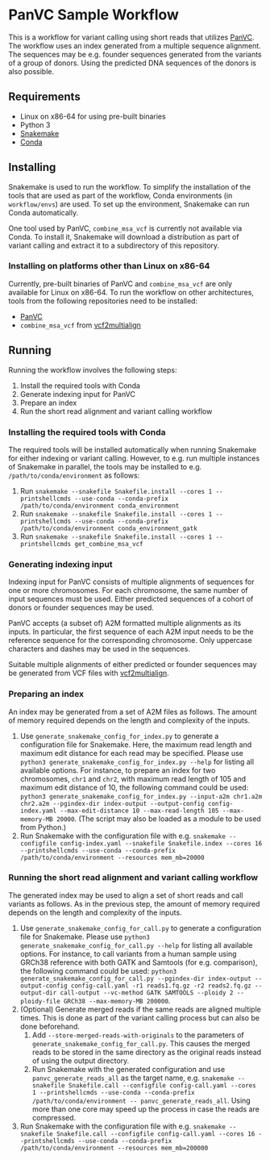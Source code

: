 PanVC Sample Workflow
=====================

This is a workflow for variant calling using short reads that utilizes [PanVC](https://gitlab.com/dvalenzu/PanVC/-/tree/PanVC-2.0-rc-tsnorri). The workflow uses an index generated from a multiple sequence alignment. The sequences may be e.g. founder sequences generated from the variants of a group of donors. Using the predicted DNA sequences of the donors is also possible.


Requirements
------------
 * Linux on x86-64 for using pre-built binaries
 * Python 3
 * [Snakemake](https://snakemake.readthedocs.io/)
 * [Conda](https://conda.io/)


Installing
----------
Snakemake is used to run the workflow. To simplify the installation of the tools that are used as part of the workflow, Conda environments (in `workflow/envs`) are used. To set up the environment, Snakemake can run Conda automatically.

One tool used by PanVC, `combine_msa_vcf` is currently not available via Conda. To install it, Snakemake will download a distribution as part of variant calling and extract it to a subdirectory of this repository.


### Installing on platforms other than Linux on x86-64

Currently, pre-built binaries of PanVC and `combine_msa_vcf` are only available for Linux on x86-64. To run the workflow on other architectures, tools from the following repositories need to be installed:

 * [PanVC](https://gitlab.com/dvalenzu/PanVC/-/tree/PanVC-2.0-rc-tsnorri)
 * `combine_msa_vcf` from [vcf2multialign](https://github.com/tsnorri/vcf2multialign)


Running
-------

Running the workflow involves the following steps:

 1. Install the required tools with Conda
 2. Generate indexing input for PanVC
 3. Prepare an index
 4. Run the short read alignment and variant calling workflow

### Installing the required tools with Conda

The required tools will be installed automatically when running Snakemake for either indexing or variant calling. However, to e.g. run multiple instances of Snakemake in parallel, the tools may be installed to e.g. `/path/to/conda/environment` as follows:

 1. Run `snakemake --snakefile Snakefile.install --cores 1 --printshellcmds --use-conda --conda-prefix /path/to/conda/environment conda_environment`
 2. Run `snakemake --snakefile Snakefile.install --cores 1 --printshellcmds --use-conda --conda-prefix /path/to/conda/environment conda_environment_gatk`
 3. Run `snakemake --snakefile Snakefile.install --cores 1 --printshellcmds get_combine_msa_vcf`

### Generating indexing input

Indexing input for PanVC consists of multiple alignments of sequences for one or more chromosomes. For each chromosome, the same number of input sequences must be used. Either predicted sequences of a cohort of donors or founder sequences may be used.

PanVC accepts (a subset of) A2M formatted multiple alignments as its inputs. In particular, the first sequence of each A2M input needs to be the reference sequence for the corresponding chromosome. Only uppercase characters and dashes may be used in the sequences.

Suitable multiple alignments of either predicted or founder sequences may be generated from VCF files with [vcf2multialign](https://github.com/tsnorri/vcf2multialign).

### Preparing an index

An index may be generated from a set of A2M files as follows. The amount of memory required depends on the length and complexity of the inputs.

 1. Use `generate_snakemake_config_for_index.py` to generate a configuration file for Snakemake. Here, the maximum read length and maximum edit distance for each read may be specified. Please use `python3 generate_snakemake_config_for_index.py --help` for listing all available options. For instance, to prepare an index for two chromosomes, `chr1` and `chr2`, with maximum read length of 105 and maximum edit distance of 10, the following command could be used: `python3 generate_snakemake_config_for_index.py --input-a2m chr1.a2m chr2.a2m --pgindex-dir index-output --output-config config-index.yaml --max-edit-distance 10 --max-read-length 105 --max-memory-MB 20000`. (The script may also be loaded as a module to be used from Python.)
 2. Run Snakemake with the configuration file with e.g. `snakemake --configfile config-index.yaml --snakefile Snakefile.index --cores 16 --printshellcmds --use-conda --conda-prefix /path/to/conda/environment --resources mem_mb=20000`

### Running the short read alignment and variant calling workflow

The generated index may be used to align a set of short reads and call variants as follows. As in the previous step, the amount of memory required depends on the length and complexity of the inputs.

 1. Use `generate_snakemake_config_for_call.py` to generate a configuration file for Snakemake. Please use `python3 generate_snakemake_config_for_call.py --help` for listing all available options. For instance, to call variants from a human sample using GRCh38 reference with both GATK and Samtools (for e.g. comparison), the following command could be used: `python3 generate_snakemake_config_for_call.py --pgindex-dir index-output --output-config config-call.yaml -r1 reads1.fq.gz -r2 reads2.fq.gz --output-dir call-output --vc-method GATK SAMTOOLS --ploidy 2 --ploidy-file GRCh38 --max-memory-MB 200000`.
 2. (Optional) Generate merged reads if the same reads are aligned multiple times. This is done as part of the variant calling process but can also be done beforehand.
    1. Add `--store-merged-reads-with-originals` to the parameters of `generate_snakemake_config_for_call.py`. This causes the merged reads to be stored in the same directory as the original reads instead of using the output directory.
    2. Run Snakemake with the generated configuration and use `panvc_generate_reads_all` as the target name, e.g. `snakemake --snakefile Snakefile.call --configfile config-call.yaml --cores 1 --printshellcmds --use-conda --conda-prefix /path/to/conda/environment -- panvc_generate_reads_all`. Using more than one core may speed up the process in case the reads are compressed.
 3. Run Snakemake with the configuration file with e.g. `snakemake --snakefile Snakefile.call --configfile config-call.yaml --cores 16 --printshellcmds
 --use-conda --conda-prefix /path/to/conda/environment --resources mem_mb=200000`
